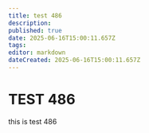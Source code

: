 ```yaml
---
title: test 486
description: 
published: true
date: 2025-06-16T15:00:11.657Z
tags: 
editor: markdown
dateCreated: 2025-06-16T15:00:11.657Z
---
```


# TEST 486
this is test 486
